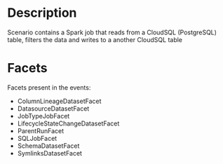 # Description

Scenario contains a Spark job that reads from a CloudSQL (PostgreSQL) table, filters the data and writes to a another CloudSQL table

# Facets

Facets present in the events:

- ColumnLineageDatasetFacet
- DatasourceDatasetFacet
- JobTypeJobFacet
- LifecycleStateChangeDatasetFacet
- ParentRunFacet
- SQLJobFacet
- SchemaDatasetFacet
- SymlinksDatasetFacet
